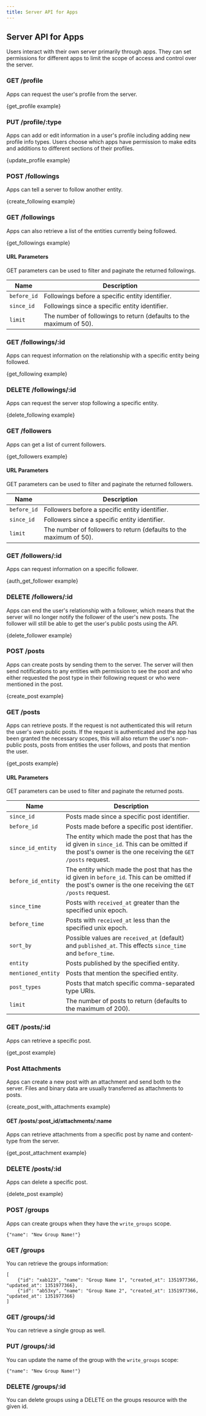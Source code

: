 ```yaml
---
title: Server API for Apps
---
```


## Server API for Apps

Users interact with their own server primarily through apps. They can set permissions for different apps to limit the scope of access and control over the server.

### GET /profile

Apps can request the user's profile from the server.

{get_profile example}


### PUT /profile/:type

Apps can add or edit information in a user's profile including adding new profile info types. Users choose which apps have permission to make edits and additions to different sections of their profiles.

{update_profile example}


### POST /followings

Apps can tell a server to follow another entity.

{create_following example}


### GET /followings

Apps can also retrieve a list of the entities currently being followed.

{get_followings example}

#### URL Parameters

GET parameters can be used to filter and paginate the returned followings.

| Name | Description |
| ---- | ----------- |
| `before_id` | Followings before a specific entity identifier. |
| `since_id` | Followings since a specific entity identifier. |
| `limit` | The number of followings to return (defaults to the maximum of 50). |


### GET /followings/:id

Apps can request information on the relationship with a specific entity being followed.

{get_following example}


### DELETE /followings/:id

Apps can request the server stop following a specific entity.

{delete_following example}


### GET /followers

Apps can get a list of current followers.

{get_followers example}

#### URL Parameters

GET parameters can be used to filter and paginate the returned followers.

| Name | Description |
| ---- | ----------- |
| `before_id` | Followers before a specific entity identifier. |
| `since_id` | Followers since a specific entity identifier. |
| `limit` | The number of followers to return (defaults to the maximum of 50). |


### GET /followers/:id

Apps can request information on a specific follower.

{auth_get_follower example}


### DELETE /followers/:id

Apps can end the user's relationship with a follower, which means that the server will no longer notify
the follower of the user's new posts.  The follower will still be able to get the user's public posts using the API.

{delete_follower example}


### POST /posts

Apps can create posts by sending them to the server. The server will then send notifications to any entities with permission to see the post and who either requested the post type in their following request or who were mentioned in the post.

{create_post example}


### GET /posts

Apps can retrieve posts.  If the request is not authenticated this will return the user's own public posts.
If the request is authenticated and the app has been granted the necessary scopes, this will also return
the user's non-public posts, posts from entities the user follows, and posts that mention the user.

{get_posts example}

#### URL Parameters

GET parameters can be used to filter and paginate the returned posts.

| Name | Description |
| ---- | ----------- |
| `since_id` | Posts made since a specific post identifier. |
| `before_id` | Posts made before a specific post identifier. |
| `since_id_entity` | The entity which made the post that has the id given in `since_id`.  This can be omitted if the post's owner is the one receiving the `GET /posts` request.  |
| `before_id_entity` | The entity which made the post that has the id given in `before_id`.  This can be omitted if the post's owner is the one receiving the `GET /posts` request.  |
| `since_time` | Posts with `received_at` greater than the specified unix epoch. |
| `before_time` | Posts with `received_at` less than the specified unix epoch. |
| `sort_by` | Possible values are `received_at` (default) and `published_at`. This effects `since_time` and `before_time`. |
| `entity` | Posts published by the specified entity. |
| `mentioned_entity` | Posts that mention the specified entity. |
| `post_types` | Posts that match specific comma-separated type URIs. |
| `limit` | The number of posts to return (defaults to the maximum of 200). |


### GET /posts/:id

Apps can retrieve a specific post.

{get_post example}


### Post Attachments

Apps can create a new post with an attachment and send both to the server. Files and binary data are usually transferred as attachments to posts.

{create_post_with_attachments example}

#### GET /posts/:post_id/attachments/:name

Apps can retrieve attachments from a specific post by name and content-type from the server.

{get_post_attachment example}

### DELETE /posts/:id

Apps can delete a specific post.

{delete_post example}

### POST /groups

Apps can create groups when they have the `write_groups` scope.

    {"name": "New Group Name!"}

### GET /groups

You can retrieve the groups information:

    [
        {"id": "xab123", "name": "Group Name 1", "created_at": 1351977366, "updated_at": 1351977366},
        {"id": "ab53xy", "name": "Group Name 2", "created_at": 1351977366, "updated_at": 1351977366}
    ]

### GET /groups/:id

You can retrieve a single group as well.

### PUT /groups/:id

You can update the name of the group with the `write_groups` scope:

    {"name": "New Group Name!"}

### DELETE /groups/:id

You can delete groups using a DELETE on the groups resource with the given id.
